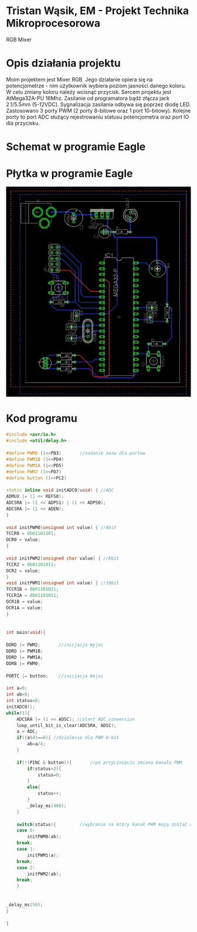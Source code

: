 # Tristan Wąsik, EM - Projekt Technika Mikroprocesorowa
RGB Mixer 
# Opis działania projektu
Moim projektem jest Mixer RGB. Jego działanie opiera się na potencjometrze - nim użytkownik wybiera poziom jasności danego koloru. W celu zmiany koloru należy wcisnąć przycisk. Sercem projektu jest AtMega32A-PU 16Mhz. Zasilanie od programatora bądź złącza jack 2.1/5.5mm (5-12VDC). Sygnalizacja zasilania odbywa się poprzez diodę LED. Zastosowano 3 porty PWM (2 porty 8-bitowe oraz 1 port 10-bitowy). Kolejne porty to port ADC służący rejestrowaniu statusu potencjometra oraz port IO dla przycisku. 
# Schemat w programie Eagle

# Płytka w programie Eagle 
![img](./hardware/scr1.jpg)

# Kod programu
```cpp
#include <avr/io.h>
#include <util/delay.h>

#define PWM0 (1<<PB3)		//nadanie nazw dla portow
#define PWM1B (1<<PD4)
#define PWM1A (1<<PD5)
#define PWM2 (1<<PD7)
#define button (1<<PC2)

static inline void initADC0(void) {	//ADC
ADMUX |= (1 << REFS0);
ADCSRA |= (1 << ADPS1) | (1 << ADPS0);
ADCSRA |= (1 << ADEN);
}

void initPWM0(unsigned int value) { //8bit
TCCR0 = 0b01101101;
OCR0 = value;
}

void initPWM2(unsigned char value) { //8bit
TCCR2 = 0b01101011;
OCR2 = value;
}
void initPWM1(unsigned int value) { //10bit
TCCR1B = 0b01101011;
TCCR1A = 0b01101011;
OCR1B = value;
OCR1A = value;
}


int main(void){

DDRD |= PWM2;		//inicjacja Wyjsc
DDRD |= PWM1B;
DDRD |= PWM1A;
DDRB |= PWM0;

PORTC |= button;	//inicjacja Wejsc

int a=0;
int ab=0;
int status=0;
initADC0();
while(1){
	ADCSRA |= (1 << ADSC); //start ADC conversion
	loop_until_bit_is_clear(ADCSRA, ADSC);
	a = ADC;
	if((a%4)==0){ //dzielenie dla PWM 8-bit
		ab=a/4;
	}

	if(!(PINC & button)){		//po przycinięciu zmiana kanału PWM
		if(status>2){
			status=0;
		}
		else{
			status++;
		}
		_delay_ms(400);
	}

	switch(status){			//wybranie na który kanał PWM mają zostać wysłane dane z ADC
	case 0:
		initPWM0(ab);
	break;
	case 1:
		initPWM1(a);
	break;
	case 2:
		initPWM2(ab);
	break;
	}


_delay_ms(50);
}

}
```